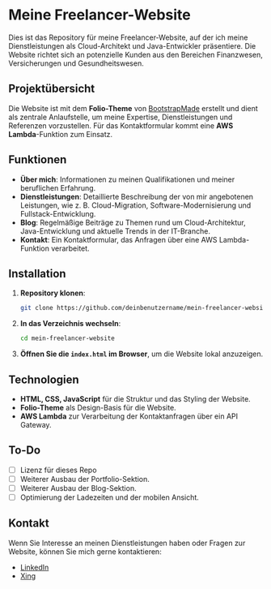 # Meine Freelancer-Website

Dies ist das Repository für meine Freelancer-Website, auf der ich meine Dienstleistungen als Cloud-Architekt und Java-Entwickler präsentiere. Die Website richtet sich an potenzielle Kunden aus den Bereichen Finanzwesen, Versicherungen und Gesundheitswesen.

## Projektübersicht

Die Website ist mit dem **Folio-Theme** von [BootstrapMade](https://bootstrapmade.com/folio-bootstrap-portfolio-template/) erstellt und dient als zentrale Anlaufstelle, um meine Expertise, Dienstleistungen und Referenzen vorzustellen. Für das Kontaktformular kommt eine **AWS Lambda**-Funktion zum Einsatz.

## Funktionen

- **Über mich**: Informationen zu meinen Qualifikationen und meiner beruflichen Erfahrung.
- **Dienstleistungen**: Detaillierte Beschreibung der von mir angebotenen Leistungen, wie z. B. Cloud-Migration, Software-Modernisierung und Fullstack-Entwicklung.
- **Blog**: Regelmäßige Beiträge zu Themen rund um Cloud-Architektur, Java-Entwicklung und aktuelle Trends in der IT-Branche.
- **Kontakt**: Ein Kontaktformular, das Anfragen über eine AWS Lambda-Funktion verarbeitet.

## Installation

1. **Repository klonen**:
   ```bash
   git clone https://github.com/deinbenutzername/mein-freelancer-website.git
   ```
2. **In das Verzeichnis wechseln**:
   ```bash
   cd mein-freelancer-website
   ```
3. **Öffnen Sie die `index.html` im Browser**, um die Website lokal anzuzeigen.

## Technologien

- **HTML, CSS, JavaScript** für die Struktur und das Styling der Website.
- **Folio-Theme** als Design-Basis für die Website.
- **AWS Lambda** zur Verarbeitung der Kontaktanfragen über ein API Gateway.

## To-Do

- [ ] Lizenz für dieses Repo
- [ ] Weiterer Ausbau der Portfolio-Sektion.
- [ ] Weiterer Ausbau der Blog-Sektion.
- [ ] Optimierung der Ladezeiten und der mobilen Ansicht.

## Kontakt

Wenn Sie Interesse an meinen Dienstleistungen haben oder Fragen zur Website, können Sie mich gerne kontaktieren:

- [LinkedIn](https://www.linkedin.com/in/richard-vogel-software/)
- [Xing](https://www.xing.com/profile/Richard_Vogel8)
